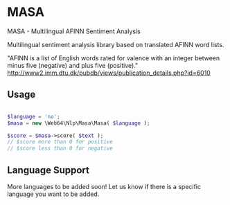 # MASA
MASA - Multilingual AFINN Sentiment Analysis

Multilingual sentiment analysis library based on translated AFINN word lists.

"AFINN is a list of English words rated for valence with an integer between minus five (negative) and plus five (positive)."
http://www2.imm.dtu.dk/pubdb/views/publication_details.php?id=6010

## Usage
```php

$language = 'no';
$masa = new \Web64\Nlp\Masa\Masa( $language );

$score = $masa->score( $text );
// $score more than 0 for positive
// $score less than 0 for negative
```

## Language Support
More languages to be added soon!
Let us know if there is a specific language you want to be added.